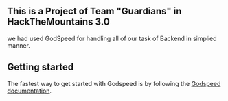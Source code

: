 ## This is a Project of Team "Guardians" in HackTheMountains 3.0 
we had used GodSpeed for handling all of our task of Backend in simplied manner. 

## Getting started
The fastest way to get started with Godspeed is by following the [Godspeed documentation](https://docs.mindgrep.com/).


